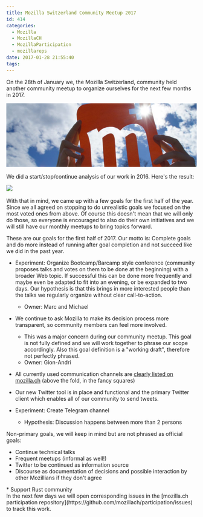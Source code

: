 ```yaml
---
title: Mozilla Switzerland Community Meetup 2017
id: 414
categories:
  - Mozilla
  - MozillaCH
  - MozillaParticipation
  - mozillareps
date: 2017-01-28 21:55:40
tags:
---
```


On the 28th of January we, the Mozilla Switzerland, community held another community meetup to organize ourselves for the next few months in 2017.

![](/images/2016/09/mozillach_logo_cutout-sky_twitterheader-1024x342.jpeg)

We did a start/stop/continue analysis of our work in 2016\. Here's the result:

[![](https://michaelkohler.info/mozilla/mozillach-start-top-continue.jpg)](https://michaelkohler.info/mozilla/mozillach-start-top-continue.jpg)

With that in mind, we came up with a few goals for the first half of the year. Since we all agreed on stopping to do unrealistic goals we focused on the most voted ones from above. Of course this doesn't mean that we will only do those, so everyone is encouraged to also do their own initiatives and we will still have our monthly meetups to bring topics forward.

These are our goals for the first half of 2017\. Our motto is: Complete goals and do more instead of running after goal completion and not succeed like we did in the past year.
<div id="magicdomid83" class="">

*   <span class="author-a-z74zz79zi8hz84z3z71zz65zz90zz74ztz67zz90z2z87z">Experiment: Organize Bootcamp/Barcamp style conference (community proposes talks and votes on them to be done at the beginning) with a broader Web topic. If successful this can be done more frequently and maybe even be adapted to fit into an evening, or be expanded to two days. Our hypothesis is that this brings in more interested people than the talks we regularly organize without clear call-to-action.</span>

    *   Owner: Marc and Michael

*   <span class="author-a-lz88zz89zz80zcofuhz72zz69zz85zrqz72zm">We continue to ask Mozilla to make its decision process more transparent, so community members can feel more involved.</span>

    *   This was a major concern during our community meetup. This goal is not fully defined and we will work together to phrase our scope accordingly. Also this goal definition is a "working draft", therefore not perfectly phrased.
    *   Owner: Gion-Andri

*   <span class="author-a-z74zz79zi8hz84z3z71zz65zz90zz74ztz67zz90z2z87z">All currently used communication channels are [clearly listed on mozilla.ch](https://github.com/mozillach/mozilla.ch/issues/89) (above the fold</span><span class="author-a-lz88zz89zz80zcofuhz72zz69zz85zrqz72zm">, in the fanc</span><span class="author-a-0z84z1bqz89zpz75zlz84zz76zz73z3z76z6l">y</span><span class="author-a-lz88zz89zz80zcofuhz72zz69zz85zrqz72zm"> squares</span><span class="author-a-z74zz79zi8hz84z3z71zz65zz90zz74ztz67zz90z2z87z">)</span>
*   <span class="author-a-z74zz79zi8hz84z3z71zz65zz90zz74ztz67zz90z2z87z">Our new Twitter tool is in place and functional and the primary Twitter client which enables all of our community to send tweets.</span>
*   <span class="author-a-z74zz79zi8hz84z3z71zz65zz90zz74ztz67zz90z2z87z">Experiment: Create Telegram channel</span>

    *   Hypothesis: Discussion happens between more than 2 persons
</div>
<div id="magicdomid90" class="">
<div id="magicdomid93" class=""><span class="author-a-z74zz79zi8hz84z3z71zz65zz90zz74ztz67zz90z2z87z">Non-primary goals, we will keep in mind but are not phrased as official goals:</span></div>
<div id="magicdomid94" class="">

*   <span class="author-a-z74zz79zi8hz84z3z71zz65zz90zz74ztz67zz90z2z87z">Continue technical talks</span>
*   <span class="author-a-z74zz79zi8hz84z3z71zz65zz90zz74ztz67zz90z2z87z">Frequent meetups (informal as well!)</span>
*   <span class="author-a-z74zz79zi8hz84z3z71zz65zz90zz74ztz67zz90z2z87z">Twitter to be continued as information source</span>
*   <span class="author-a-z74zz79zi8hz84z3z71zz65zz90zz74ztz67zz90z2z87z">Discourse as documentation of decisions and possible interaction by other Mozillians if they don't agree
</span>
*   <span class="author-a-z74zz79zi8hz84z3z71zz65zz90zz74ztz67zz90z2z87z">Support Rust community
</span>
</div>
<div id="magicdomid95" class=""></div>
<div id="magicdomid96" class=""></div>
<div id="magicdomid97" class=""></div>
<div id="magicdomid98" class=""></div>
</div>
In the next few days we will open corresponding issues in the [mozilla.ch participation repository](https://github.com/mozillach/participation/issues) to track this work.